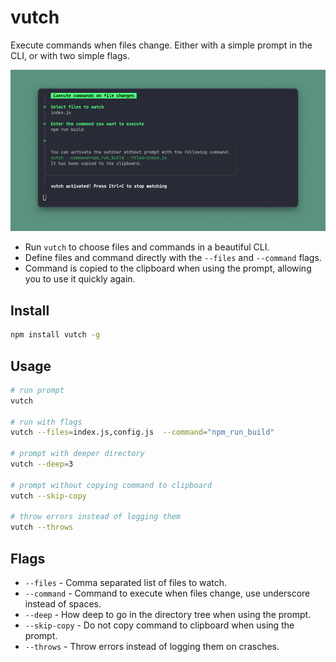 # vutch

Execute commands when files change. Either with a simple prompt in the CLI, or with two simple flags.

![vutch example](.github/assets/vutch.png)

-   Run `vutch` to choose files and commands in a beautiful CLI.
-   Define files and command directly with the `--files` and `--command` flags.
-   Command is copied to the clipboard when using the prompt, allowing you to use it quickly again.

## Install

```bash
npm install vutch -g
```

## Usage

```bash
# run prompt
vutch

# run with flags
vutch --files=index.js,config.js  --command="npm_run_build"

# prompt with deeper directory
vutch --deep=3

# prompt without copying command to clipboard
vutch --skip-copy

# throw errors instead of logging them
vutch --throws
```

## Flags

-   `--files` - Comma separated list of files to watch.
-   `--command` - Command to execute when files change, use underscore instead of spaces.
-   `--deep` - How deep to go in the directory tree when using the prompt.
-   `--skip-copy` - Do not copy command to clipboard when using the prompt.
-   `--throws` - Throw errors instead of logging them on crasches.
